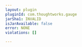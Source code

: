 ```yaml
---
layout: plugin
pluginId: com.thoughtworks.gauge
jarSha1: INVALID
isJarAvailable: false
error: NONE
violations: []

---
```

